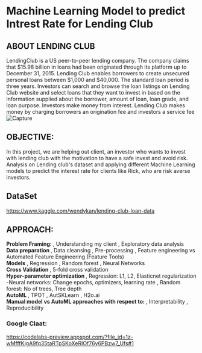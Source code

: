 # Machine Learning Model to predict Intrest Rate for Lending Club 

## ABOUT LENDING CLUB <br>
LendingClub is a US peer-to-peer lending company. The company claims that $15.98 billion in loans had been originated through its platform up to December 31, 2015. Lending Club enables borrowers to create unsecured personal loans between $1,000 and $40,000. The standard loan period is three years. Investors can search and browse the loan listings on Lending Club website and select loans that they want to invest in based on the information supplied about the borrower, amount of loan, loan grade, and loan purpose. Investors make money from interest. Lending Club makes money by charging borrowers an origination fee and investors a service fee
![Capture](https://user-images.githubusercontent.com/37238004/54847316-698a3400-4cb4-11e9-9670-5502dabd8875.JPG)
<br>
## OBJECTIVE: <br>
In this project, we are helping out client, an investor who wants to invest with lending club with the motivation to have a safe invest and avoid risk. Analysis on Lending club's dataset and applying different Machine Learning models to predict the interest rate for clients like Rick, who are risk averse investors.
<br>
## DataSet <br> 
https://www.kaggle.com/wendykan/lending-club-loan-data
<br>
## APPROACH:
<b> Problem Framing: </b>
   , Understanding my client
   , Exploratory data analysis
   <br>
<b> Data preparation </b>
   , Data cleansing
   , Pre-processing
   , Feature engineering vs Automated Feature Engineering (Feature Tools)
   <br>
<b> Models</b>
   , Regression
   , Random forest
   , Neural Networks
   <br>
<b> Cross Validation </b>
   , 5-fold cross validation
   <br>
<b> Hyper-parameter optimization </b>
   , Regression: L1, L2, Elasticnet regularization 
   -Neural networks: Change epochs, optimizers, learning rate
   , Random forest: No of trees, Tree depth
   <br>
<b> AutoML </b>
   , TPOT 
   , AutSKLearn
   , H2o.ai
   <br>
<b> Manual model vs AutoML approaches with respect to: </b>
   , Interpretability
   , Reproducibility
<br>
### Google Claat: 
https://codelabs-preview.appspot.com/?file_id=1z-wMfffKigA9fq35taRTpSKoXeRIOf76y6PBzw7_Ufs#1
